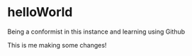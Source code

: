 # helloWorld
Being a conformist in this instance and learning using Github


This is me making some changes!
